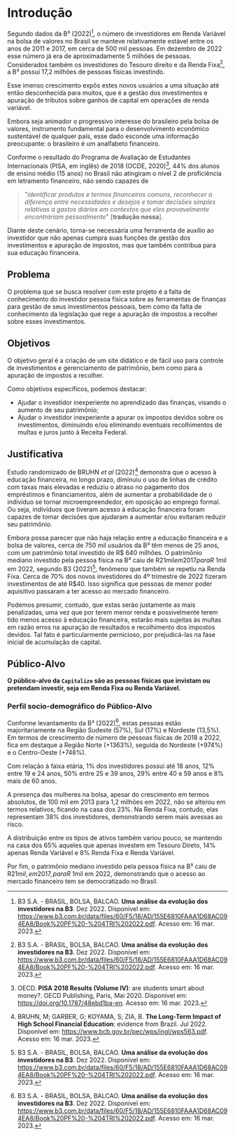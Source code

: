 # Introdução

Segundo dados da B³ (2022)[^1], o número de investidores em Renda Variável na bolsa de valores no Brasil se manteve relativamente estável entre os anos de 2011 e 2017, em cerca de 500 mil pessoas. Em dezembro de 2022 esse número já era de aproximadamente 5 milhões de pessoas. Considerados também os investidores do Tesouro direito e da Renda Fixa[^1], a B³ possui 17,2 milhões de pessoas físicas investindo.

Esse imenso crescimento expôs estes novos usuários a uma situação até então desconhecida para muitos, que é a gestão dos investimentos e apuração de tributos sobre ganhos de capital em operações de renda variável.

Embora seja animador o progressivo interesse do brasileiro pela bolsa de valores, instrumento fundamental para o desenvolvimento econômico sustentável de qualquer país, esse dado esconde uma informação preocupante: o brasileiro é um analfabeto financeiro.

Conforme o resultado do Programa de Avaliação de Estudantes Internacionais (PISA, em inglês) de 2018 (OCDE, 2020)[^2], 44% dos alunos de ensino médio (15 anos) no Brasil não atingiram o nível 2 de proficiência em letramento financeiro, não sendo capazes de

> "*identificar produtos e termos financeiros comuns, reconhecer a diferença entre necessidades e desejos e tomar decisões simples relativas a gastos diários em contextos que eles provavelmente encontrariam pessoalmente*" \[**tradução nossa**\].

Diante deste cenário, torna-se necessária uma ferramenta de auxílio ao investidor que não apenas cumpra suas funções de gestão dos investimentos e apuração de impostos, mas que também contribua para sua educação financeira.

## Problema

O problema que se busca resolver com este projeto é a falta de conhecimento do investidor pessoa física sobre as ferramentas de finanças para gestão de seus investimentos pessoais, bem como da falta de conhecimento da legislação que rege a apuração de impostos a recolher sobre esses investimentos.

## Objetivos

O objetivo geral é a criação de um site didático e de fácil uso para controle de investimentos e gerenciamento de patrimônio, bem como para a apuração de impostos a recolher.

Como objetivos específicos, podemos destacar:

-   Ajudar o investidor inexperiente no aprendizado das finanças, visando o aumento de seu patrimônio; <!--- Aumentar o nível de proficiência do investidor é algo que não teríamos como medir, seu aumento de patrimônio sim --->
-   Ajudar o investidor inexperiente a apurar os impostos devidos sobre os investimentos, diminuindo e/ou eliminando eventuais recolhimentos de multas e juros junto à Receita Federal. <!--- O quantitativo pago de juros e multas à Receita Federal é algo que teríamos como medir --->

## Justificativa

Estudo randomizado de BRUHN *et al* (2022)[^3] demonstra que o acesso à educação financeira, no longo prazo, diminuiu o uso de linhas de crédito com taxas mais elevadas e reduziu o atraso no pagamento dos empréstimos e financiamentos, além de aumentar a probabilidade de o indivíduo se tornar microempreendedor, em oposição ao emprego formal. Ou seja, indivíduos que tiveram acesso à educação financeira foram capazes de tomar decisões que ajudaram a aumentar e/ou evitaram reduzir seu patrimônio.

Embora possa parecer que não haja relação entre a educação financeira e a bolsa de valores, cerca de 750 mil usuários da B³ têm menos de 25 anos, com um patrimônio total investido de R\$ 640 milhões. O patrimônio mediano investido pela pessoa física na B³ caiu de R$21 mil em 2017 para R$ 1mil em 2022, segundo B3 (2022)[^1], fenômeno que também se repetiu na Renda Fixa. Cerca de 70% dos novos investidores do 4º trimestre de 2022 fizeram investimentos de até R\$40. Isso significa que pessoas de menor poder aquisitivo passaram a ter acesso ao mercado financeiro.

Podemos presumir, contudo, que estas serão justamente as mais penalizadas, uma vez que por terem menor renda e possivelmente terem tido menos acesso à educação financeira, estarão mais sujeitas às multas em razão erros na apuração de resultados e recolhimento dos impostos devidos. Tal fato é particularmente pernicioso, por prejudicá-las na fase inicial de acumulação de capital.

## Público-Alvo

**O público-alvo da `Capitalize` são as pessoas físicas que invistam ou pretendam investir, seja em Renda Fixa ou Renda Variável.**

### Perfil socio-demográfico do Público-Alvo

Conforme levantamento da B³ (2022)[^1], estas pessoas estão majoritariamente na Região Sudeste (57%), Sul (17%) e Nordeste (13,5%). Em termos de crescimento de número de pessoas físicas de 2018 a 2022, fica em destaque a Região Norte (+1363%), seguida do Nordeste (+974%) e o Centro-Oeste (+748%).

Com relação à faixa etária, 1% dos investidores possui até 18 anos, 12% entre 19 e 24 anos, 50% entre 25 e 39 anos, 29% entre 40 e 59 anos e 8% mais de 60 anos.

A presença das mulheres na bolsa, apesar do crescimento em termos absolutos, de 100 mil em 2013 para 1,2 milhões em 2022, não se alterou em termos relativos, ficando na casa dos 23%. Na Renda Fixa, contudo, elas representam 38% dos investidores, demonstrando serem mais avessas ao risco.

A distribuição entre os tipos de ativos também variou pouco, se mantendo na casa dos 65% aqueles que apenas investem em Tesouro Direto, 14% apenas Renda Variável e 8% Renda Fixa e Renda Variável.

Por fim, o patrimônio mediano investido pela pessoa física na B³ caiu de R$21 mil, em 2017, para R$ 1mil em 2022, demonstrando que o acesso ao mercado financeiro tem se democratizado no Brasil.

[^1]: B3 S.A. - BRASIL, BOLSA, BALCAO. **Uma análise da evolução dos investidores na B3**. Dez 2022. Disponível em: https://www.b3.com.br/data/files/60/F5/18/AD/155E6810FAAA1D68AC094EA8/Book%20PF%20-%204TRI%202022.pdf. Acesso em: 16 mar. 2023.

[^2]: OECD. **PISA 2018 Results (Volume IV)**: are students smart about money?. OECD Publishing, Paris, Mai 2020. Disponível em: https://doi.org/10.1787/48ebd1ba-en. Acesso em: 16 mar. 2023.

[^3]: BRUHN, M; GARBER, G; KOYAMA, S; ZIA, B. **The Long-Term Impact of High School Financial Education**: evidence from Brazil. Jul 2022. Disponível em: https://www.bcb.gov.br/pec/wps/ingl/wps563.pdf. Acesso em: 16 mar. 2023.

